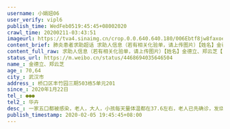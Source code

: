 ```yaml
---
username: 小娟妞06
user_verify: vipl6
publish_time: WedFeb0519:45:45+08002020
crawl_time: 20200211-03:43:51
imageurl: https://tva4.sinaimg.cn/crop.0.0.640.640.180/006Ebtf8jw8faxoemd3wij30hs0hsgmo.jpg?KID=imgbed,tva&Expires=1581374134&ssig=3BsaQ6VcXq,http://n.sinaimg.cn/photo/5213b46e/20181127/timeline_card_small_super_default.png,https://wx2.sinaimg.cn/orj360/006Ebtf8gy1gblrj55l5dj30go0m83zn.jpg,https://wx4.sinaimg.cn/orj360/006Ebtf8gy1gblrj5uooaj30u01hctbh.jpg,https://wx2.sinaimg.cn/orj360/006Ebtf8gy1gblrj68j8fj31hc0u0go6.jpg,https://wx4.sinaimg.cn/orj360/006Ebtf8gy1gblrj6scu9j31hc0u07d5.jpg
content_brief: 肺炎患者求助超话 求助人信息（若有相关化验单，请上传图片）【姓名】金德立、郑云芝【年龄】70 , 64【所在城市】武汉市【所在小区、社区】桥口区丰竹园三期503栋5单元201【患病时间】2020年1月22日【联系方式】●●●【其他紧急联系人】华卉【病情描述】一家五口都被感染，老人，大 ...全文
content_full_raw: 求助人信息（若有相关化验单，请上传图片）【姓名】金德立、郑云芝【年龄】70,64【所在城市】武汉市【所在小区、社区】桥口区丰竹园三期503栋5单元201【患病时间】2020年1月22日【联系方式】●●●【其他紧急联系人】华卉【病情描述】一家五口都被感染，老人，大人，小孩每天量体温都在37.6左右，老人已先确诊，发烧咳嗽，环节骨骼疼痛！
status_url: https://m.weibo.cn/status/4468694035646504
name_: 金德立、郑云芝
age_: 70,64
city_: 武汉市
address_: 桥口区丰竹园三期503栋5单元201
since_: 2020年1月22日
tel_: ●●●
tel2_: 华卉
desc_: 一家五口都被感染，老人，大人，小孩每天量体温都在37.6左右，老人已先确诊，发烧咳嗽，环节骨骼疼痛！
publish_timestamp: 2020-02-05 19:45:45+08:00
---
```

